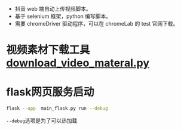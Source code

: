 - 抖音 web 端自动上传视频脚本。
- 基于 selenium 框架，python 编写脚本。
- 需要 chromeDriver 驱动程序，可以在 chromeLab 的 test 官网下载。


# 视频素材下载工具[download_video_materal.py](download_video_materal.py)


# flask网页服务启动

```bash
flask --app  main_flask.py run --debug  
```
`--debug`选项是为了可以热加载